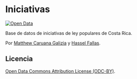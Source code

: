 # Iniciativas #

[![Open Data](http://assets.okfn.org/images/ok_buttons/od_80x15_blue.png)](http://opendefinition.org/)

Base de datos de iniciativas de ley populares de Costa Rica.

Por [Matthew Caruana Galizia](https://twitter.com/mcaruanagalizia) y [Hassel Fallas](https://twitter.com/HasselFallas).

## Licencia ##

[Open Data Commons Attribution License (ODC-BY)](http://opendatacommons.org/licenses/by/1.0/).
